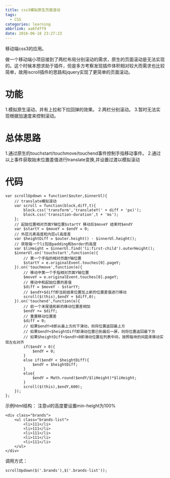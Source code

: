 ```yaml
---
title: css3模拟原生页面滚动
tags:
  - CSS
categories: learning
abbrlink: aa6fdff9
date: 2016-06-18 23:27:23
---
```

移动端css3的应用。
<!-- more -->
做一个移动端小项目接到了两栏布局分别滚动的需求，原生的页面滚动是无法实现的。这个时候本想求助于插件，但是多方考察发现插件体积相对较大而需求也比较简单，故用iscroll插件的思路和jquery实现了更简单的页面滚动。

# 功能
1.模拟原生滚动，并有上拉和下拉回弹的效果。
2.两栏分别滚动。
3.暂时无法实现根据加速度来控制滚动。

# 总体思路
1.通过原生的touchstart/touchmove/touchend事件控制手指移动事件。
2.通过以上事件获取始末位置差值进行translate变换,并设置过渡以模拟滚动

# 代码
````
var scrollUpdown = function($outer,$innerUl){
	// translate模拟滚动
	var scroll = function(block,diff,t){
		block.css('transform','translateY(' + diff + 'px)');
		block.css('transition-duration',t + 'ms');
	};
	// 起始位置相对页面Y轴位置$startY 移动后$moveY 结束时$endY
	var $startY = $moveY = $endY = 0;
	// 外层元素高度和内层ul高度差
	var $heightDiff = $outer.height() - $innerUl.height();
	// 获取每一个li包括padding和border的高度
	var $liHeight = $innerUl.find('li:first-child').outerHeight();
	$innerUl.on('touchstart',function(e){
		// 第一个手指的相对页面Y轴位置
		$startY = e.originalEvent.touches[0].pageY;
	}).on('touchmove',function(e){
		// 移动中第一个手指相对页面Y轴位置
		$moveY = e.originalEvent.touches[0].pageY;
		// 移动中和起始位置的差值
		$diff = $moveY - $startY;
		// $endY+$diff即当前结束位置加上新的位置差值进行移动
		scroll($(this),$endY + $diff,0);
	}).on('touchend',function(e){
		// 前一个末尾值和新的移动位置差相加
		$endY += $diff;
		// 重置移动位置差
		$diff = 0;
		// 如果$endY>0即从最上方向下滑动，则将位置返回最上方
		// 如果$endY<$heightDiff即滑动位置已到最后一屏，则将位置返回最下方
		// 如果$heightDiff<$endY<0即滑动位置在列表中间，按照每块的间距来移动实现左右对齐
		if($endY > 0){
			$endY = 0;
		}
		else if($endY < $heightDiff){
			$endY = $heightDiff;
		}
		else{
			$endY = Math.round($endY/$liHeight)*$liHeight;
		}
		scroll($(this),$endY,600);
	});
};
````
示例html结构：
注意ul的高度要设置min-height为100%
````
<div class="brands">
	<ul class="brands-list">
		<li>111</li>
		<li>111</li>
		<li>111</li>
		<li>111</li>
		<li>111</li>
	</ul>
</div>
````
调用方式：
````
scrollUpdown($('.brands'),$('.brands-list'));
````
